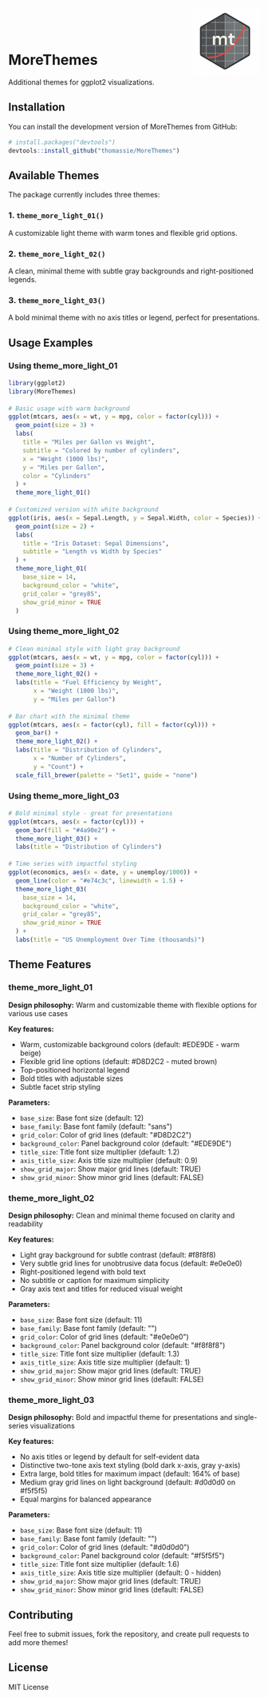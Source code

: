 <img src="/assets/MoreThemes_HexLogo_QuicksandRegular400.png" align="right" height="139"/><br><br><br>

# MoreThemes

Additional themes for ggplot2 visualizations.

## Installation

You can install the development version of MoreThemes from GitHub:
```r
# install.packages("devtools")
devtools::install_github("thomassie/MoreThemes")
```
## Available Themes

The package currently includes three themes:

### 1. `theme_more_light_01()`
A customizable light theme with warm tones and flexible grid options.

### 2. `theme_more_light_02()`
A clean, minimal theme with subtle gray backgrounds and right-positioned legends.

### 3. `theme_more_light_03()`
A bold minimal theme with no axis titles or legend, perfect for presentations.

## Usage Examples

### Using theme_more_light_01
```r
library(ggplot2)
library(MoreThemes)

# Basic usage with warm background
ggplot(mtcars, aes(x = wt, y = mpg, color = factor(cyl))) +
  geom_point(size = 3) +
  labs(
    title = "Miles per Gallon vs Weight",
    subtitle = "Colored by number of cylinders",
    x = "Weight (1000 lbs)",
    y = "Miles per Gallon",
    color = "Cylinders"
  ) +
  theme_more_light_01()

# Customized version with white background
ggplot(iris, aes(x = Sepal.Length, y = Sepal.Width, color = Species)) +
  geom_point(size = 2) +
  labs(
    title = "Iris Dataset: Sepal Dimensions",
    subtitle = "Length vs Width by Species"
  ) +
  theme_more_light_01(
    base_size = 14,
    background_color = "white",
    grid_color = "grey85",
    show_grid_minor = TRUE
  )
```

### Using theme_more_light_02
```r
# Clean minimal style with light gray background
ggplot(mtcars, aes(x = wt, y = mpg, color = factor(cyl))) +
  geom_point(size = 3) +
  theme_more_light_02() +
  labs(title = "Fuel Efficiency by Weight",
       x = "Weight (1000 lbs)",
       y = "Miles per Gallon")

# Bar chart with the minimal theme
ggplot(mtcars, aes(x = factor(cyl), fill = factor(cyl))) +
  geom_bar() +
  theme_more_light_02() +
  labs(title = "Distribution of Cylinders",
       x = "Number of Cylinders",
       y = "Count") +
  scale_fill_brewer(palette = "Set1", guide = "none")
```

### Using theme_more_light_03
```r
# Bold minimal style - great for presentations
ggplot(mtcars, aes(x = factor(cyl))) +
  geom_bar(fill = "#4a90e2") +
  theme_more_light_03() +
  labs(title = "Distribution of Cylinders")

# Time series with impactful styling
ggplot(economics, aes(x = date, y = unemploy/1000)) +
  geom_line(color = "#e74c3c", linewidth = 1.5) +
  theme_more_light_03(
    base_size = 14,
    background_color = "white",
    grid_color = "grey85",
    show_grid_minor = TRUE
  ) +
  labs(title = "US Unemployment Over Time (thousands)")
```

## Theme Features

### theme_more_light_01
**Design philosophy:** Warm and customizable theme with flexible options for various use cases

**Key features:**
- Warm, customizable background colors (default: #EDE9DE - warm beige)
- Flexible grid line options (default: #D8D2C2 - muted brown)
- Top-positioned horizontal legend
- Bold titles with adjustable sizes
- Subtle facet strip styling

**Parameters:**
- `base_size`: Base font size (default: 12)
- `base_family`: Base font family (default: "sans")
- `grid_color`: Color of grid lines (default: "#D8D2C2")
- `background_color`: Panel background color (default: "#EDE9DE")
- `title_size`: Title font size multiplier (default: 1.2)
- `axis_title_size`: Axis title size multiplier (default: 0.9)
- `show_grid_major`: Show major grid lines (default: TRUE)
- `show_grid_minor`: Show minor grid lines (default: FALSE)

### theme_more_light_02
**Design philosophy:** Clean and minimal theme focused on clarity and readability

**Key features:**
- Light gray background for subtle contrast (default: #f8f8f8)
- Very subtle grid lines for unobtrusive data focus (default: #e0e0e0)
- Right-positioned legend with bold text
- No subtitle or caption for maximum simplicity
- Gray axis text and titles for reduced visual weight

**Parameters:**
- `base_size`: Base font size (default: 11)
- `base_family`: Base font family (default: "")
- `grid_color`: Color of grid lines (default: "#e0e0e0")
- `background_color`: Panel background color (default: "#f8f8f8")
- `title_size`: Title font size multiplier (default: 1.3)
- `axis_title_size`: Axis title size multiplier (default: 1)
- `show_grid_major`: Show major grid lines (default: TRUE)
- `show_grid_minor`: Show minor grid lines (default: FALSE)

### theme_more_light_03
**Design philosophy:** Bold and impactful theme for presentations and single-series visualizations

**Key features:**
- No axis titles or legend by default for self-evident data
- Distinctive two-tone axis text styling (bold dark x-axis, gray y-axis)
- Extra large, bold titles for maximum impact (default: 164% of base)
- Medium gray grid lines on light background (default: #d0d0d0 on #f5f5f5)
- Equal margins for balanced appearance

**Parameters:**
- `base_size`: Base font size (default: 11)
- `base_family`: Base font family (default: "")
- `grid_color`: Color of grid lines (default: "#d0d0d0")
- `background_color`: Panel background color (default: "#f5f5f5")
- `title_size`: Title font size multiplier (default: 1.6)
- `axis_title_size`: Axis title size multiplier (default: 0 - hidden)
- `show_grid_major`: Show major grid lines (default: TRUE)
- `show_grid_minor`: Show minor grid lines (default: FALSE)

## Contributing
Feel free to submit issues, fork the repository, and create pull requests to add more themes!

## License
MIT License
